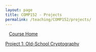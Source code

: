```yaml
---
layout: page
title: COMP152 - Projects
permalink: /teaching/COMP152/projects/
---
```


&nbsp;&nbsp;&nbsp;[Course Home](/teaching/COMP152/)

[Project 1: Old-School Cryptography](/teaching/COMP152/projects/monocipher)
